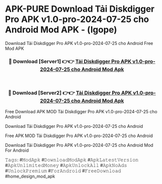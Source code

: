 # APK-PURE Download Tải Diskdigger Pro APK v1.0-pro-2024-07-25 cho Android Mod APK - (lgope)
Download Tải Diskdigger Pro APK v1.0-pro-2024-07-25 cho Android Free Mod APK

<div align="center">
<h3>🔴 Download [Server1] 👉👉 <a href="https://apk-comot.site?title=Tải_Diskdigger_Pro_APK_v1.0-pro-2024-07-25_cho_Android">Tải Diskdigger Pro APK v1.0-pro-2024-07-25 cho Android Mod Apk</a></h3><br>

<h3>🔴 Download [Server2] 👉👉 <a href="https://apk-comot.site?title=Tải_Diskdigger_Pro_APK_v1.0-pro-2024-07-25_cho_Android">Tải Diskdigger Pro APK v1.0-pro-2024-07-25 cho Android Mod Apk</a></h3>
</div>


Free Download APK MOD Tải Diskdigger Pro APK v1.0-pro-2024-07-25 cho Android

Download Tải Diskdigger Pro APK v1.0-pro-2024-07-25 cho Android 

Free APK MOD Tải Diskdigger Pro APK v1.0-pro-2024-07-25 cho Android 

Download Tải Diskdigger Pro APK v1.0-pro-2024-07-25 cho Android Mod For Android

𝚃𝚊𝚐𝚜: #𝙼𝚘𝚍𝙰𝚙𝚔 #𝙳𝚘𝚠𝚗𝚕𝚘𝚊𝚍𝙼𝚘𝚍𝙰𝚙𝚔 #𝙰𝚙𝚔𝙻𝚊𝚝𝚎𝚜𝚝𝚅𝚎𝚛𝚜𝚒𝚘𝚗 #𝙰𝚙𝚔𝚄𝚗𝚕𝚒𝚖𝚒𝚝𝚎𝚍𝙼𝚘𝚗𝚎𝚢 #𝙰𝚙𝚔𝚄𝚗𝚕𝚘𝚌𝚔𝙰𝚕𝚕 #𝙰𝚙𝚔𝙽𝚘𝙰𝚍𝚜 #𝚄𝚗𝚕𝚘𝚌𝚔𝙿𝚛𝚎𝚖𝚒𝚞𝚖 #𝙵𝚘𝚛𝙰𝚗𝚍𝚛𝚘𝚒𝚍 #𝙵𝚛𝚎𝚎𝙳𝚘𝚠𝚗𝚕𝚘𝚊𝚍 #home_design_mod_apk